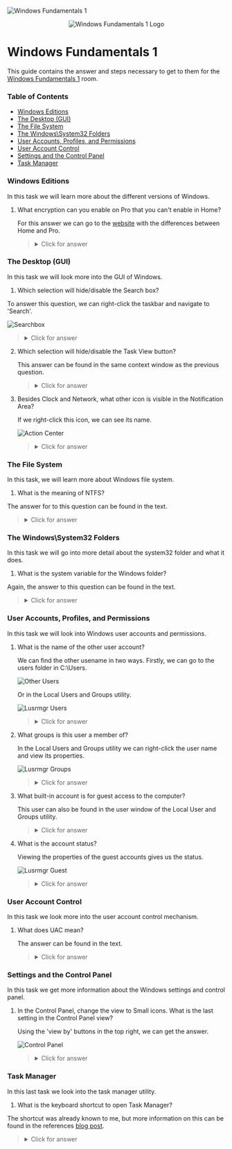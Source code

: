 ![Windows Fundamentals 1](https://assets.tryhackme.com/room-banners/windows.png)

<p align="center">
   <img src="https://github.com/Kevinovitz/TryHackMe_Writeups/blob/main/windowsfundamentals1/Windows_Fundamentals_1_Cover.png" alt="Windows Fundamentals 1 Logo">
</p>

# Windows Fundamentals 1

This guide contains the answer and steps necessary to get to them for the [Windows Fundamentals 1](https://tryhackme.com/room/windowsfundamentals1) room.

### Table of Contents

- [Windows Editions](#windows-editions)
- [The Desktop (GUI)](#the-desktop-gui)
- [The File System](#the-file-system)
- [The Windows\System32 Folders](#the-windows\system32-folders)
- [User Accounts, Profiles, and Permissions](#user-accounts,-profiles,-and-permissions)
- [User Account Control](#user-account-control)
- [Settings and the Control Panel](#settings-and-the-control-panel)
- [Task Manager](#task-manager)

### Windows Editions

In this task we will learn more about the different versions of Windows.

1. What encryption can you enable on Pro that you can't enable in Home?

   For this answer we can go to the [website](https://www.microsoft.com/en-us/windows/compare-windows-10-home-vs-pro) with the differences between Home and Pro.

   ><details><summary>Click for answer</summary>BitLocker</details>

### The Desktop (GUI)

In this task we will look more into the GUI of Windows.

1.  Which selection will hide/disable the Search box?

   To answer this question, we can right-click the taskbar and navigate to 'Search'.
   
   ![Searchbox](https://github.com/Kevinovitz/TryHackMe_Writeups/blob/main/windowsfundamentals1/Windows_Fundamentals_1_Searchbox.png)

   ><details><summary>Click for answer</summary>Hidden</details>

2. Which selection will hide/disable the Task View button?

   This answer can be found in the same context window as the previous question.

   ><details><summary>Click for answer</summary>Show Task View button</details>

3. Besides Clock and Network, what other icon is visible in the Notification Area?

   If we right-click this icon, we can see its name.
   
   ![Action Center](https://github.com/Kevinovitz/TryHackMe_Writeups/blob/main/windowsfundamentals1/Windows_Fundamentals_1_Action_Center.png)

   ><details><summary>Click for answer</summary>Action Center</details>

### The File System

In this task, we will learn more about Windows file system.

1.  What is the meaning of NTFS? 

   The answer for to this question can be found in the text.

   ><details><summary>Click for answer</summary>New Technology File System</details>

### The Windows\System32 Folders

In this task we will go into more detail about the system32 folder and what it does.

1.  What is the system variable for the Windows folder? 

   Again, the answer to this question can be found in the text.

   ><details><summary>Click for answer</summary>%windir%</details>

### User Accounts, Profiles, and Permissions

In this task we will look into Windows user accounts and permissions.

1. What is the name of the other user account?

   We can find the other usename in two ways. Firstly, we can go to the users folder in C:\Users.

   ![Other Users](https://github.com/Kevinovitz/TryHackMe_Writeups/blob/main/windowsfundamentals1/Windows_Fundamentals_1_Other_Users.png)
   
   Or in the Local Users and Groups utility.
   
   ![Lusrmgr Users](https://github.com/Kevinovitz/TryHackMe_Writeups/blob/main/windowsfundamentals1/Windows_Fundamentals_1_Lusrmgr_Users.png)

   ><details><summary>Click for answer</summary>tryhackmebilly</details>

2. What groups is this user a member of?

   In the Local Users and Groups utility we can right-click the user name and view its properties. 
   
   ![Lusrmgr Groups](https://github.com/Kevinovitz/TryHackMe_Writeups/blob/main/windowsfundamentals1/Windows_Fundamentals_1_Lusrmgr_Groups.png)

   ><details><summary>Click for answer</summary>Remote Desktop Users,Users</details>

3. What built-in account is for guest access to the computer?

   This user can also be found in the user window of the Local User and Groups utility.

   ><details><summary>Click for answer</summary>Guest</details>

4. What is the account status?

   Viewing the properties of the guest accounts gives us the status.
   
   ![Lusrmgr Guest](https://github.com/Kevinovitz/TryHackMe_Writeups/blob/main/windowsfundamentals1/Windows_Fundamentals_1_Lusrmgr_Guest.png)

   ><details><summary>Click for answer</summary>Account is disabled</details>

### User Account Control

In this task we look more into the user account control mechanism.

1. What does UAC mean? 

   The answer can be found in the text.
   
   ><details><summary>Click for answer</summary>User Account Control</details>

### Settings and the Control Panel

In this task we get more information about the Windows settings and control panel.

1. In the Control Panel, change the view to Small icons. What is the last setting in the Control Panel view? 

   Using the 'view by' buttons in the top right, we can get the answer.
   
   ![Control Panel](https://github.com/Kevinovitz/TryHackMe_Writeups/blob/main/windowsfundamentals1/Windows_Fundamentals_1_Control_Panel.png)

   ><details><summary>Click for answer</summary>Windows Defender Firewall</details>

### Task Manager 

In this last task we look into the task manager utility.

1.  What is the keyboard shortcut to open Task Manager? 

   The shortcut was already known to me, but more information on this can be found in the references [blog post](https://www.howtogeek.com/405806/windows-task-manager-the-complete-guide/).

   ><details><summary>Click for answer</summary>Ctrl+Shift+Esc</details>
